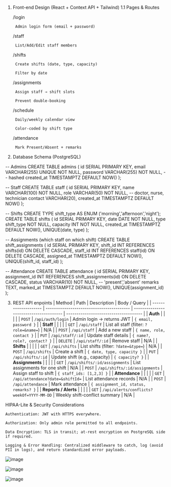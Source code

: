 1. Front-end Design (React + Context API + Tailwind)
1.1 Pages & Routes

    /login

        Admin login form (email + password)

    /staff

        List/Add/Edit staff members

    /shifts

        Create shifts (date, type, capacity)

        Filter by date

    /assignments

        Assign staff → shift slots

        Prevent double-booking

    /schedule

        Daily/weekly calendar view

        Color-coded by shift type

    /attendance

        Mark Present/Absent + remarks


2. Database Schema (PostgreSQL)

-- Admins
CREATE TABLE admins (
  id         SERIAL PRIMARY KEY,
  email      VARCHAR(255) UNIQUE NOT NULL,
  password   VARCHAR(255) NOT NULL,  -- hashed
  created_at TIMESTAMPTZ DEFAULT NOW()
);

-- Staff
CREATE TABLE staff (
  id           SERIAL PRIMARY KEY,
  name         VARCHAR(100) NOT NULL,
  role         VARCHAR(50)  NOT NULL, -- doctor, nurse, technician
  contact      VARCHAR(20),
  created_at   TIMESTAMPTZ DEFAULT NOW()
);

-- Shifts
CREATE TYPE shift_type AS ENUM ('morning','afternoon','night');
CREATE TABLE shifts (
  id           SERIAL PRIMARY KEY,
  date         DATE     NOT NULL,
  type         shift_type NOT NULL,
  capacity     INT      NOT NULL,
  created_at   TIMESTAMPTZ DEFAULT NOW(),
  UNIQUE(date, type)
);

-- Assignments (which staff on which shift)
CREATE TABLE shift_assignments (
  id           SERIAL PRIMARY KEY,
  shift_id     INT REFERENCES shifts(id) ON DELETE CASCADE,
  staff_id     INT REFERENCES staff(id) ON DELETE CASCADE,
  assigned_at  TIMESTAMPTZ DEFAULT NOW(),
  UNIQUE(shift_id, staff_id)
);

-- Attendance
CREATE TABLE attendance (
  id               SERIAL PRIMARY KEY,
  assignment_id    INT REFERENCES shift_assignments(id) ON DELETE CASCADE,
  status           VARCHAR(10)    NOT NULL, -- 'present','absent'
  remarks          TEXT,
  marked_at        TIMESTAMPTZ DEFAULT NOW(),
  UNIQUE(assignment_id)
);

3. REST API enpoints
| Method               | Path                                      | Description                             | Body / Query                          |
| -------------------- | ----------------------------------------- | --------------------------------------- | ------------------------------------- |
| **Auth**             |                                           |                                         |                                       |
| `POST`               | `/api/auth/login`                         | Admin login → returns JWT               | `{ email, password }`                 |
| **Staff**            |                                           |                                         |                                       |
| `GET`                | `/api/staff`                              | List all staff (filter: `?role=&name=`) | N/A                                   |
| `POST`               | `/api/staff`                              | Add a new staff                         | `{ name, role, contact }`             |
| `PUT`                | `/api/staff/:id`                          | Update staff details                    | `{ name?, role?, contact? }`          |
| `DELETE`             | `/api/staff/:id`                          | Remove staff                            | N/A                                   |
| **Shifts**           |                                           |                                         |                                       |
| `GET`                | `/api/shifts`                             | List shifts (filter: `?date=&type=`)    | N/A                                   |
| `POST`               | `/api/shifts`                             | Create a shift                          | `{ date, type, capacity }`            |
| `PUT`                | `/api/shifts/:id`                         | Update shift (e.g., capacity)           | `{ capacity? }`                       |
| **Assignments**      |                                           |                                         |                                       |
| `GET`                | `/api/shifts/:id/assignments`             | List assignments for one shift          | N/A                                   |
| `POST`               | `/api/shifts/:id/assignments`             | Assign staff to shift                   | `{ staff_ids: [1,2,3] }`              |
| **Attendance**       |                                           |                                         |                                       |
| `GET`                | `/api/attendance?date=&shiftId=`          | List attendance records                 | N/A                                   |
| `POST`               | `/api/attendance`                         | Mark attendance                         | `{ assignment_id, status, remarks? }` |
| **Reports / Alerts** |                                           |                                         |                                       |
| `GET`                | `/api/alerts/conflicts?weekOf=YYYY-MM-DD` | Weekly shift-conflict summary           | N/A                                   |


HIPAA-Lite & Security Considerations

    Authentication: JWT with HTTPS everywhere.

    Authorization: Only admin role permitted to all endpoints.

    Data Encryption: TLS in transit; at-rest encryption on PostgreSQL side if required.

    Logging & Error Handling: Centralized middleware to catch, log (avoid PII in logs), and return standardized error payloads.


![image](https://github.com/user-attachments/assets/db53b743-1a1d-474f-8144-7026f60d555b)

![image](https://github.com/user-attachments/assets/a6043bd0-15e4-4ba7-8db5-aca851b2ad83)

![image](https://github.com/user-attachments/assets/d07f601c-40da-46d6-b1cb-f6bec33b0438)
